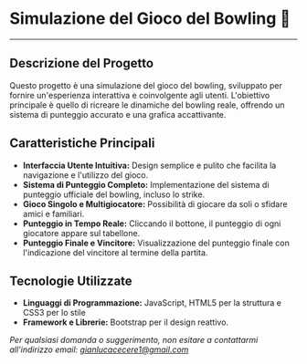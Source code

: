 # Simulazione del Gioco del Bowling 🎳
__________________________________________

## Descrizione del Progetto

Questo progetto è una simulazione del gioco del bowling, sviluppato per fornire un'esperienza interattiva e coinvolgente agli utenti. L'obiettivo principale è quello di ricreare le dinamiche del bowling reale, offrendo un sistema di punteggio accurato e una grafica accattivante.


## Caratteristiche Principali

* **Interfaccia Utente Intuitiva:** Design semplice e pulito che facilita la navigazione e l'utilizzo del gioco.
* **Sistema di Punteggio Completo:** Implementazione del sistema di punteggio ufficiale del bowling, incluso lo strike.
* **Gioco Singolo e Multigiocatore:** Possibilità di giocare da soli o sfidare amici e familiari.
* **Punteggio in Tempo Reale:** Cliccando il bottone, il punteggio di ogni giocatore appare sul tabellone.
* **Punteggio Finale e Vincitore:** Visualizzazione del punteggio finale con l'indicazione del vincitore al termine della partita.


## Tecnologie Utilizzate

* **Linguaggi di Programmazione:** JavaScript, HTML5 per la struttura e CSS3 per lo stile
* **Framework e Librerie:** Bootstrap per il design reattivo.


*Per qualsiasi domanda o suggerimento, non esitare a contattarmi all'indirizzo email: gianlucacecere1@gmail.com*

